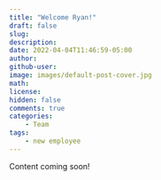 ```yaml
---
title: "Welcome Ryan!"
draft: false
slug:
description:
date: 2022-04-04T11:46:59-05:00
author:
github-user:
image: images/default-post-cover.jpg
math:
license:
hidden: false
comments: true
categories:
    - Team
tags:
    - new employee
---
```

Content coming soon!
